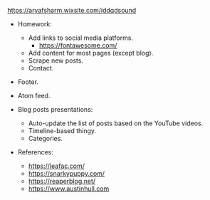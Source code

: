 https://aryafsharm.wixsite.com/iddqdsound

- Homework:

  - Add links to social media platforms.
    - https://fontawesome.com/
  - Add content for most pages (except blog).
  - Scrape new posts.
  - Contact.

- Footer.
- Atom feed.

- Blog posts presentations:

  - Auto-update the list of posts based on the YouTube videos.
  - Timeline-based thingy.
  - Categories.

- References:
  - https://leafac.com/
  - https://snarkypuppy.com/
  - https://reaperblog.net/
  - https://www.austinhull.com
